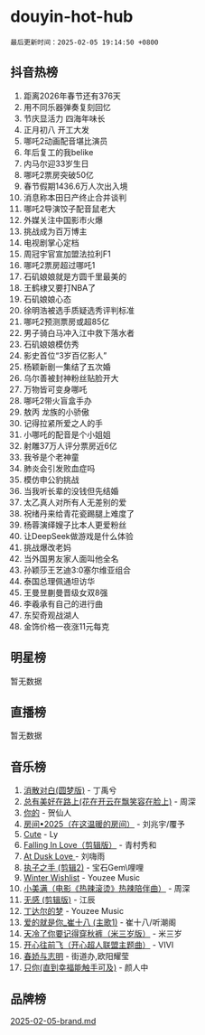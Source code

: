 # douyin-hot-hub

`最后更新时间：2025-02-05 19:14:50 +0800`

## 抖音热榜

1. 距离2026年春节还有376天
1. 用不同乐器弹奏复刻回忆
1. 节庆显活力 四海年味长
1. 正月初八 开工大发
1. 哪吒2动画配音堪比演员
1. 年后复工的我belike
1. 内马尔迎33岁生日
1. 哪吒2票房突破50亿
1. 春节假期1436.6万人次出入境
1. 消息称本田日产终止合并谈判
1. 哪吒2导演饺子配音鼠老大
1. 外媒关注中国影市火爆
1. 挑战成为百万博主
1. 电视剧掌心定档
1. 周冠宇官宣加盟法拉利F1
1. 哪吒2票房超过哪吒1
1. 石矶娘娘就是方圆千里最美的
1. 王鹤棣又要打NBA了
1. 石矶娘娘心态
1. 徐明浩被选手质疑选秀评判标准
1. 哪吒2预测票房或超85亿
1. 男子骑白马冲入江中救下落水者
1. 石矶娘娘模仿秀
1. 影史首位“3岁百亿影人”
1. 杨颖新剧一集结了五次婚
1. 乌尔善被封神粉丝贴脸开大
1. 万物皆可变身哪吒
1. 哪吒2带火盲盒手办
1. 敖丙 龙族的小骄傲
1. 记得拉紧所爱之人的手
1. 小哪吒的配音是个小姐姐
1. 射雕37万人评分票房近6亿
1. 我爷是个老神童
1. 肺炎会引发败血症吗
1. 模仿申公豹挑战
1. 当我听长辈的没钱但先结婚
1. 太乙真人对所有人无差别的爱
1. 祝绪丹来给青花瓷踢腿上难度了
1. 杨蓉演绎嫂子比本人更爱粉丝
1. 让DeepSeek做游戏是什么体验
1. 挑战爆改老妈
1. 当外国男友家人面叫他全名
1. 孙颖莎王艺迪3:0塞尔维亚组合
1. 泰国总理佩通坦访华
1. 王曼昱蒯曼晋级女双8强
1. 李羲承有自己的进行曲
1. 东契奇观战湖人
1. 金饰价格一夜涨11元每克

## 明星榜

暂无数据

## 直播榜

暂无数据

## 音乐榜

1. [消散对白(圆梦版)](https://sf5-hl-cdn-tos.douyinstatic.com/obj/tos-cn-ve-2774/og4jB5I5IizzoZVAAAzWgBMAsMDWoArfwBOiFs) - 丁禹兮
1. [总有美好在路上(花在开云在飘笑容在脸上)](https://sf5-hl-cdn-tos.douyinstatic.com/obj/tos-cn-ve-2774/oU5u7NwtfBIvaNhoQBszOvAlRiAoiWAVVyBMq4) - 周深
1. [你的](https://sf5-hl-cdn-tos.douyinstatic.com/obj/tos-cn-ve-2774/oYuIeKf42jB7sEV6B2upMdpYAgfrQWj0FeRegh) - 贺仙人
1. [房间•2025（在这温暖的房间）](https://sf5-hl-cdn-tos.douyinstatic.com/obj/tos-cn-ve-2774/oMzJcnT8BgIetASeBfwfEeBQVNfACiCifhfZP7g) - 刘兆宇/覆予
1. [Cute](https://sf5-hl-cdn-tos.douyinstatic.com/obj/tos-cn-ve-2774/o4IbIzHWKAAB4wsS5qMBRiiAlEBGTpQRNfFvuo) - Ly
1. [Falling In Love（剪辑版）](https://sf5-hl-cdn-tos.douyinstatic.com/obj/tos-cn-ve-2774/o8ajpA8zzgBPahbBIO8AcKGBLJezFCRd1wfP9f) - 青村秀和
1. [ At Dusk  Love ](https://sf5-hl-cdn-tos.douyinstatic.com/obj/tos-cn-ve-2774/o8CrpCf5CaYgI4ZrtQgMQAFEfuGqNnRSDQAPBc) - 刘嗨雨
1. [执子之手 (剪辑2)](https://sf5-hl-cdn-tos.douyinstatic.com/obj/tos-cn-ve-2774/oUoZLQjCc31XzqsBnBQUNgeKtYPBcgbFDwtfcu) - 宝石Gem\哩哩
1. [Winter Wishlist](https://sf5-hl-cdn-tos.douyinstatic.com/obj/tos-cn-ve-2774/oIIgUOeamCFCVAzxN6MFRLIBlLGpUqQxeeHrLE) - Youzee Music
1. [小美满（电影《热辣滚烫》热辣陪伴曲）](https://sf5-hl-cdn-tos.douyinstatic.com/obj/tos-cn-ve-2774/o0GAn2lSgfZIDUgtevCGDQYnFg4CwnrBaxbTZL) - 周深
1. [无感 (剪辑版)](https://sf5-hl-cdn-tos.douyinstatic.com/obj/tos-cn-ve-2774/o0eIsUzJBDlQaQFC5OFlgbMEZC1TFYBftOBn6p) - 江辰
1. [丁达尔的梦](https://sf5-hl-cdn-tos.douyinstatic.com/obj/tos-cn-ve-2774/oMU3WirUZBVQkAC9ccG5P2IQirziZM2RTInUY) - Youzee Music
1. [爱的就是你_崔十八 (主歌1)](https://sf5-hl-cdn-tos.douyinstatic.com/obj/tos-cn-ve-2774/oI5BO5DhFZ6UTcNCnZaOCBLtZ7WIMQGfgnXf5E) - 崔十八/听潮阁
1. [天冷了你要记得穿秋裤（米三岁版）](https://sf5-hl-cdn-tos.douyinstatic.com/obj/tos-cn-ve-2774/oQlIwVIDWiZ6BQilAorS7MA0AgCkQDvcZAdm1) - 米三岁
1. [开心往前飞（开心超人联盟主题曲）](https://sf5-hl-cdn-tos.douyinstatic.com/obj/tos-cn-ve-2774/9d8fb7c82cf1421fb93a9fe925275e0a) - VIVI
1. [春娇与志明](https://sf5-hl-cdn-tos.douyinstatic.com/obj/tos-cn-ve-2774/e530d8fceb7044b39707d7f9ff54add1) - 街道办,欧阳耀莹
1. [只你(直到幸福能触手可及)](https://sf5-hl-cdn-tos.douyinstatic.com/obj/tos-cn-ve-2774/o0lBkRDzFTeaVSUz3ZZSCBVtZ5DIMQGfgmEAuE) - 颜人中

## 品牌榜

[2025-02-05-brand.md](2025-02-05-brand.md)
